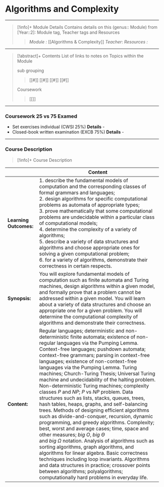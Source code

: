 # Algorithms and Complexity 
---
> [!info]+ Module Details
> Contains details on this (genus:: Module) from [Year::2]: Module tag, Teacher tags and Resources 
> > *Module :*  [[Algorithms & Complexity]]
> > *Teacher*: 
> > *Resources :*



---
> [!abstract]+ Contents
> List of links to notes on Topics within the Module
> 
> sub grouping
> > [[#]]
> [[#]]
> [[#]]
> > [[#]]
> 
> Coursework
> > [[]]

---
### Coursework 25 vs 75 Examed
- Set exercises individual (CWSI 25%)
	**Details** - 
- Closed-book written examination (EXCB 75%)
	**Details** - 
---
### Course Description

> [!info]+  Course Description
> 
|                        | Content        |
| ---------------------- | -------------- |
| **Learning Outcomes:** | 1. describe the fundamental models of computation and the corresponding classes of formal grammars and languages;<br>2. design algorithms for specific computational problems as automata of appropriate types;<br>3. prove mathematically that some computational problems are undecidable within a particular class of computational models;<br>4. determine the complexity of a variety of algorithms;<br>5. describe a variety of data structures and algorithms and choose appropriate ones for solving a given computational problem;<br>6. for a variety of algorithms, demonstrate their correctness in certain respects.                                                                                                                                                                                                                                                                                                                                                                                                                                                                                                                                                                   |
| **Synopsis:**          | You will explore fundamental models of computation such as finite automata and Turing machines, design algorithms within a given model, and formally prove that a problem cannot be addressed within a given model. You will learn about a variety of data structures and choose an appropriate one for a given problem. You will determine the computational complexity of algorithms and demonstrate their correctness.                                                                                                                                                                                                                                                                                                                                                                                                                                                                                                                                                                                                                                                                                                                                                                           |
| **Content:**           | Regular languages; deterministic and non-deterministic finite automata; existence of non-regular languages via the Pumping Lemma. Context-free languages; pushdown automata; context-free grammars; parsing in context-free languages; existence of non-context-free languages via the Pumping Lemma. Turing machines; Church-Turing Thesis; Universal Turing machine and undecidability of the halting problem. Non-deterministic Turing machines; complexity classes $P$ and $NP$; $P$ vs $NP$ problem. Data structures such as lists, stacks, queues, trees, hash tables, heaps, graphs, and self-balancing trees. Methods of designing efficient algorithms such as divide-and-conquer, recursion, dynamic programming, and greedy algorithms. Complexity; best, worst and average cases; time, space and other measures; $big$ $Ο$, $big$ $\Theta$<br>and $big$ $Ω$ notation. Analysis of algorithms such as sorting algorithms, graph algorithms, and algorithms for linear algebra. Basic correctness techniques including loop invariants. Algorithms and data structures in practice; crossover points between algorithms; polyalgorithms; computationally hard problems in everyday life. |


